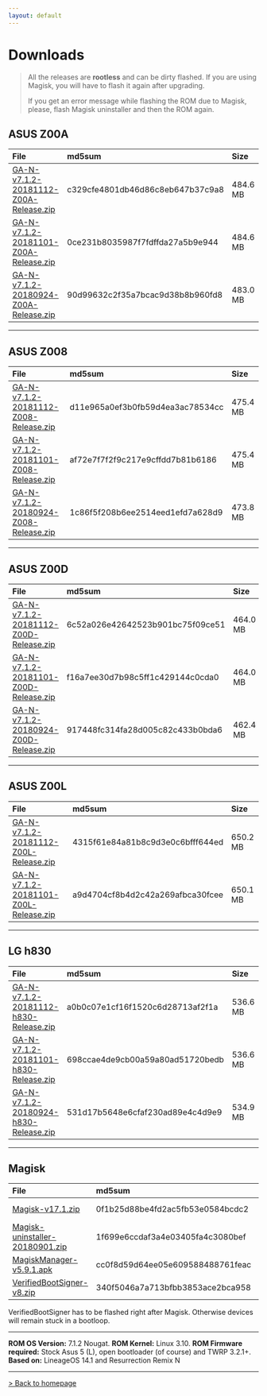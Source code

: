 ```yaml
---
layout: default
---
```


# Downloads

> All the releases are **rootless** and can be dirty flashed. If you are using Magisk, you will have to flash it again after upgrading.
>
>  If you get an error message while flashing the ROM due to Magisk, please, flash Magisk uninstaller and then the ROM again.



## ASUS Z00A

| File                                            | md5sum          | Size          |
|:------------------------------------------------|:------------------|:------------------|
| [GA-N-v7.1.2-20181112-Z00A-Release.zip](https://sourceforge.net/projects/groovyandroid/files/Z00A/GA-N-v7.1.2-20181112-Z00A-Release.zip/download)           | c329cfe4801db46d86c8eb647b37c9a8 | 484.6 MB |
| [GA-N-v7.1.2-20181101-Z00A-Release.zip](https://sourceforge.net/projects/groovyandroid/files/Z00A/GA-N-v7.1.2-20181101-Z00A-Release.zip/download)           | 0ce231b8035987f7fdffda27a5b9e944 | 484.6 MB |
| [GA-N-v7.1.2-20180924-Z00A-Release.zip](https://sourceforge.net/projects/groovyandroid/files/Z00A/GA-N-v7.1.2-20180924-Z00A-Release.zip/download)           | 90d99632c2f35a7bcac9d38b8b960fd8 | 483.0 MB |

* * *

## ASUS Z008

| File                                            | md5sum          | Size          |
|:------------------------------------------------|:------------------|:------------------|
| [GA-N-v7.1.2-20181112-Z008-Release.zip](https://sourceforge.net/projects/groovyandroid/files/Z008/GA-N-v7.1.2-20181112-Z008-Release.zip/download)           | d11e965a0ef3b0fb59d4ea3ac78534cc | 475.4 MB |
| [GA-N-v7.1.2-20181101-Z008-Release.zip](https://sourceforge.net/projects/groovyandroid/files/Z008/GA-N-v7.1.2-20181101-Z008-Release.zip/download)           | af72e7f7f2f9c217e9cffdd7b81b6186 | 475.4 MB |
| [GA-N-v7.1.2-20180924-Z008-Release.zip](https://sourceforge.net/projects/groovyandroid/files/Z008/GA-N-v7.1.2-20180924-Z008-Release.zip/download)           | 1c86f5f208b6ee2514eed1efd7a628d9 | 473.8 MB |

* * *

## ASUS Z00D

| File                                            | md5sum          | Size          |
|:------------------------------------------------|:------------------|:------------------|
| [GA-N-v7.1.2-20181112-Z00D-Release.zip](https://sourceforge.net/projects/groovyandroid/files/Z00D/GA-N-v7.1.2-20181112-Z00D-Release.zip/download)           | 6c52a026e42642523b901bc75f09ce51 | 464.0 MB |
| [GA-N-v7.1.2-20181101-Z00D-Release.zip](https://sourceforge.net/projects/groovyandroid/files/Z00D/GA-N-v7.1.2-20181101-Z00D-Release.zip/download)           | f16a7ee30d7b98c5ff1c429144c0cda0 | 464.0 MB |
| [GA-N-v7.1.2-20180924-Z00D-Release.zip](https://sourceforge.net/projects/groovyandroid/files/Z00D/GA-N-v7.1.2-20180924-Z00D-Release.zip/download)           | 917448fc314fa28d005c82c433b0bda6 | 462.4 MB |

* * *

## ASUS Z00L

| File                                            | md5sum          | Size          |
|:------------------------------------------------|:------------------|:------------------|
| [GA-N-v7.1.2-20181112-Z00L-Release.zip](https://sourceforge.net/projects/groovyandroid/files/Z00L/GA-N-v7.1.2-20181112-Z00L-Release.zip/download)           | 4315f61e84a81b8c9d3e0c6bfff644ed | 650.2 MB |
| [GA-N-v7.1.2-20181101-Z00L-Release.zip](https://sourceforge.net/projects/groovyandroid/files/Z00L/GA-N-v7.1.2-20181101-Z00L-Release.zip/download)           | a9d4704cf8b4d2c42a269afbca30fcee | 650.1 MB |

* * *

## LG h830

| File                                            | md5sum          | Size          |
|:------------------------------------------------|:------------------|:------------------|
| [GA-N-v7.1.2-20181112-h830-Release.zip](https://sourceforge.net/projects/groovyandroid/files/h830/GA-N-v7.1.2-20181112-h830-Release.zip/download)           | a0b0c07e1cf16f1520c6d28713af2f1a | 536.6 MB |
| [GA-N-v7.1.2-20181101-h830-Release.zip](https://sourceforge.net/projects/groovyandroid/files/h830/GA-N-v7.1.2-20181101-h830-Release.zip/download)           | 698ccae4de9cb00a59a80ad51720bedb | 536.6 MB |
| [GA-N-v7.1.2-20180924-h830-Release.zip](https://sourceforge.net/projects/groovyandroid/files/h830/GA-N-v7.1.2-20180924-h830-Release.zip/download)           | 531d17b5648e6cfaf230ad89e4c4d9e9 | 534.9 MB |

* * *

## Magisk

| File                                            | md5sum          | Size          |
|:------------------------------------------------|:------------------|:------------------|
| [Magisk-v17.1.zip](https://sourceforge.net/projects/magisk/files/Magisk-v17.1.zip/download)           | 0f1b25d88be4fd2ac5fb53e0584bcdc2 | 4.3 MB |
| [Magisk-uninstaller-20180901.zip](https://sourceforge.net/projects/magisk/files/Magisk-uninstaller-20180901.zip/download)           | 1f699e6ccdaf3a4e03405fa4c3080bef | 2.4 MB |
| [MagiskManager-v5.9.1.apk](https://sourceforge.net/projects/magisk/files/MagiskManager-v5.9.1.apk/download)           | cc0f8d59d64ee05e609588488761feac | 2.0 MB |
| [VerifiedBootSigner-v8.zip](https://sourceforge.net/projects/magisk/files/VerifiedBootSigner-v8.zip/download)           | 340f5046a7a713bfbb3853ace2bca958 | 38.7 kB |

VerifiedBootSigner has to be flashed right after Magisk. Otherwise devices will remain stuck in a bootloop.

* * *

**ROM OS Version:** 7.1.2 Nougat. **ROM Kernel:** Linux 3.10. **ROM Firmware required:** Stock Asus 5 (L), open bootloader (of course) and TWRP 3.2.1+. **Based on:** LineageOS 14.1 and Resurrection Remix N

* * *

[> Back to homepage](./)
